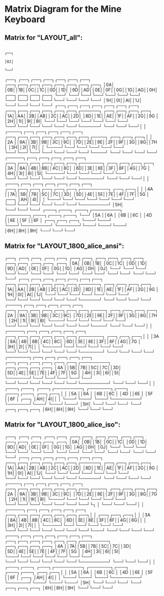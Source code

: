 # Matrix Diagram for the Mine Keyboard
## Matrix for "LAYOUT_all":
                                                                                   ┌──┐
                                                                                   │0J│
                                                                                   └──┘
┌──┐ ┌──┐┌──┐┌──┐┌──┐┌──┐┌──┐        ┌──┐┌──┐┌──┐┌──┐┌──┐┌──┐┌──┐┌──┐
│0A│ │0B││1B││0C││1C││0D││1D│        │9D││AD││0E││0F││0G││1G││AG││0H│  ┌──┐┌──┐┌──┐┌──┐
└──┘ └──┘└──┘└──┘└──┘└──┘└──┘        └──┘└──┘└──┘└──┘└──┘└──┘└──┘└──┘  │1H││0I││AI││1J│
                                                                       └──┘└──┘└──┘└──┘
┌──┐┌──┐┌──┐┌──┐┌──┐┌──┐┌──┐         ┌──┐┌──┐┌──┐┌──┐┌──┐┌──┐┌──────┐  ┌──┐┌──┐┌──┐┌──┐
│1A││AA││2B││AB││2C││AC││2D│         │8D││1E││AE││1F││AF││2G││9G    │  │2H││1I││9I││8I│
└──┘└──┘└──┘└──┘└──┘└──┘└──┘         └──┘└──┘└──┘└──┘└──┘└──┘└──────┘  └──┘└──┘└──┘│  │
┌────┐┌──┐┌──┐┌──┐┌──┐┌──┐         ┌──┐┌──┐┌──┐┌──┐┌──┐┌──┐┌──┐┌────┐  ┌──┐┌──┐┌──┐│  │
│2A  ││9A││3B││9B││3C││9C│         │7D││2E││9E││2F││9F││3G││8G││7H  │  │3H││2I││7I││  │
└────┘└──┘└──┘└──┘└──┘└──┘         └──┘└──┘└──┘└──┘└──┘└──┘└──┘└────┘  └──┘└──┘└──┘└──┘
┌─────┐┌──┐┌──┐┌──┐┌──┐┌──┐         ┌──┐┌──┐┌──┐┌──┐┌──┐┌──┐┌───────┐  ┌──┐┌──┐┌──┐┌──┐
│3A   ││8A││4B││8B││4C││8C│         │6D││3E││8E││3F││8F││4G││7G     │  │4H││3I││6I││5I│
└─────┘└──┘└──┘└──┘└──┘└──┘         └──┘└──┘└──┘└──┘└──┘└──┘└───────┘  └──┘└──┘└──┘│  │
┌───┐┌──┐┌──┐┌──┐┌──┐┌──┐┌──┐     ┌──┐┌──┐┌──┐┌──┐┌──┐┌──┐┌─────────┐      ┌──┐┌──┐│  │
│4A ││7A││5B││7B││5C││7C││3D│     │5D││4E││5E││7E││4F││7F││5G       │ ┌──┐ │AH││4I││  │
└───┘└──┘└──┘└──┘└──┘└──┘└──┘     └──┘└──┘└──┘└──┘└──┘└──┘└─────────┘ │5H│ └──┘└──┘└──┘
┌───┐┌───┐   ┌───┐┌─────────┐     ┌───────┐┌───┐┌───┐┌───┐            └──┘
│5A ││6A │   │6B ││6C       │     │4D     ││6E ││5F ││6F │        ┌──┐┌──┐┌──┐
└───┘└───┘   └───┘└─────────┘     └───────┘└───┘└───┘└───┘        │6H││8H││9H│
                                                                  └──┘└──┘└──┘
## Matrix for "LAYOUT_1800_alice_ansi":
┌──┐ ┌──┐┌──┐ ┌──┐┌──┐ ┌──┐┌──┐      ┌──┐┌──┐ ┌──┐┌──┐ ┌──┐┌──┐ ┌──┐┌──┐           ┌──┐
│0A│ │0B││1B│ │0C││1C│ │0D││1D│      │9D││AD│ │0E││0F│ │0G││1G│ │AG││0H│           │0J│
└──┘ └──┘└──┘ └──┘└──┘ └──┘└──┘      └──┘└──┘ └──┘└──┘ └──┘└──┘ └──┘└──┘           └──┘
┌──┐┌──┐┌──┐┌──┐┌──┐┌──┐┌──┐         ┌──┐┌──┐┌──┐┌──┐┌──┐┌──┐┌──────┐  ┌──┐┌──┐┌──┐┌──┐
│1A││AA││2B││AB││2C││AC││2D│         │8D││1E││AE││1F││AF││2G││9G    │  │1H││0I││AI││1J│
└──┘└──┘└──┘└──┘└──┘└──┘└──┘         └──┘└──┘└──┘└──┘└──┘└──┘└──────┘  └──┘└──┘└──┘└──┘
┌────┐┌──┐┌──┐┌──┐┌──┐┌──┐         ┌──┐┌──┐┌──┐┌──┐┌──┐┌──┐┌──┐┌────┐  ┌──┐┌──┐┌──┐┌──┐
│2A  ││9A││3B││9B││3C││9C│         │7D││2E││9E││2F││9F││3G││8G││7H  │  │2H││1I││9I││8I│
└────┘└──┘└──┘└──┘└──┘└──┘         └──┘└──┘└──┘└──┘└──┘└──┘└──┘└────┘  └──┘└──┘└──┘│  │
┌─────┐┌──┐┌──┐┌──┐┌──┐┌──┐         ┌──┐┌──┐┌──┐┌──┐┌──┐┌──┐┌───────┐  ┌──┐┌──┐┌──┐│  │
│3A   ││8A││4B││8B││4C││8C│         │6D││3E││8E││3F││8F││4G││7G     │  │3H││2I││7I││  │
└─────┘└──┘└──┘└──┘└──┘└──┘         └──┘└──┘└──┘└──┘└──┘└──┘└───────┘  └──┘└──┘└──┘└──┘
┌───────┐┌──┐┌──┐┌──┐┌──┐┌──┐     ┌──┐┌──┐┌──┐┌──┐┌──┐┌──┐┌─────────┐  ┌──┐┌──┐┌──┐┌──┐
│4A     ││5B││7B││5C││7C││3D│     │5D││4E││5E││7E││4F││7F││5G       │  │4H││3I││6I││5I│
└───────┘└──┘└──┘└──┘└──┘└──┘     └──┘└──┘└──┘└──┘└──┘└──┘└─────────┘  └──┘└──┘└──┘│  │
┌───┐┌───┐   ┌───┐┌─────────┐     ┌───────┐┌───┐           ┌───┐┌───┐      ┌──┐┌──┐│  │
│5A ││6A │   │6B ││6C       │     │4D     ││6E │           │5F ││6F │ ┌──┐ │AH││4I││  │
└───┘└───┘   └───┘└─────────┘     └───────┘└───┘           └───┘└───┘ │5H│ └──┘└──┘└──┘
                                                                      └──┘
                                                                  ┌──┐┌──┐┌──┐
                                                                  │6H││8H││9H│
                                                                  └──┘└──┘└──┘
## Matrix for "LAYOUT_1800_alice_iso":
┌──┐ ┌──┐┌──┐ ┌──┐┌──┐ ┌──┐┌──┐      ┌──┐┌──┐ ┌──┐┌──┐ ┌──┐┌──┐ ┌──┐┌──┐           ┌──┐
│0A│ │0B││1B│ │0C││1C│ │0D││1D│      │9D││AD│ │0E││0F│ │0G││1G│ │AG││0H│           │0J│
└──┘ └──┘└──┘ └──┘└──┘ └──┘└──┘      └──┘└──┘ └──┘└──┘ └──┘└──┘ └──┘└──┘           └──┘
┌──┐┌──┐┌──┐┌──┐┌──┐┌──┐┌──┐         ┌──┐┌──┐┌──┐┌──┐┌──┐┌──┐┌──────┐  ┌──┐┌──┐┌──┐┌──┐
│1A││AA││2B││AB││2C││AC││2D│         │8D││1E││AE││1F││AF││2G││9G    │  │1H││0I││AI││1J│
└──┘└──┘└──┘└──┘└──┘└──┘└──┘         └──┘└──┘└──┘└──┘└──┘└──┘└──────┘  └──┘└──┘└──┘└──┘
┌────┐┌──┐┌──┐┌──┐┌──┐┌──┐         ┌──┐┌──┐┌──┐┌──┐┌──┐┌──┐┌──┐┌────┐  ┌──┐┌──┐┌──┐┌──┐
│2A  ││9A││3B││9B││3C││9C│         │7D││2E││9E││2F││9F││3G││8G││7G  │  │2H││1I││9I││8I│
└────┘└──┘└──┘└──┘└──┘└──┘         └──┘└──┘└──┘└──┘└──┘└──┘└──┘└┐   │  └──┘└──┘└──┘│  │
┌─────┐┌──┐┌──┐┌──┐┌──┐┌──┐         ┌──┐┌──┐┌──┐┌──┐┌──┐┌──┐┌──┐│   │  ┌──┐┌──┐┌──┐│  │
│3A   ││8A││4B││8B││4C││8C│         │6D││3E││8E││3F││8F││4G││6G││   │  │3H││2I││7I││  │
└─────┘└──┘└──┘└──┘└──┘└──┘         └──┘└──┘└──┘└──┘└──┘└──┘└──┘└───┘  └──┘└──┘└──┘└──┘
┌───┐┌──┐┌──┐┌──┐┌──┐┌──┐┌──┐     ┌──┐┌──┐┌──┐┌──┐┌──┐┌──┐┌─────────┐  ┌──┐┌──┐┌──┐┌──┐
│4A ││7A││5B││7B││5C││7C││3D│     │5D││4E││5E││7E││4F││7F││5G       │  │4H││3I││6I││5I│
└───┘└──┘└──┘└──┘└──┘└──┘└──┘     └──┘└──┘└──┘└──┘└──┘└──┘└─────────┘  └──┘└──┘└──┘│  │
┌───┐┌───┐   ┌───┐┌─────────┐     ┌───────┐┌───┐           ┌───┐┌───┐      ┌──┐┌──┐│  │
│5A ││6A │   │6B ││6C       │     │4D     ││6E │           │5F ││6F │ ┌──┐ │AH││4I││  │
└───┘└───┘   └───┘└─────────┘     └───────┘└───┘           └───┘└───┘ │5H│ └──┘└──┘└──┘
                                                                      └──┘
                                                                  ┌──┐┌──┐┌──┐
                                                                  │6H││8H││9H│
                                                                  └──┘└──┘└──┘